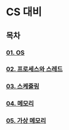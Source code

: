 # CS 대비

## 목차
### [01. OS](https://github.com/0isohee/CS/blob/main/OS/README.md)
### [02. 프로세스와 스레드](github.com/<organization>/<repository>/blob/<CS>/<OS>/README.md?plain=1#L5)
### [03. 스케줄링](github.com/<organization>/<repository>/blob/<CS>/<OS>/README.md?plain=1#L5)
### [04. 메모리](github.com/<organization>/<repository>/blob/<CS>/<OS>/README.md?plain=1#L5)
### [05. 가상 메모리](github.com/<organization>/<repository>/blob/<CS>/<OS>/README.md?plain=1#L5)
